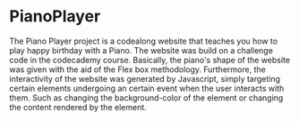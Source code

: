 # PianoPlayer
The Piano Player project is a codealong website that teaches you how to play happy birthday with a Piano. The website was build on a challenge code in the codecademy course. Basically, the piano's shape of the website was given with the aid of the Flex box methodology. Furthermore, the interactivity of the website was generated by Javascript, simply targeting certain elements undergoing an certain event when the user interacts with them. Such as changing the background-color of the element or changing the content rendered by the element. 
